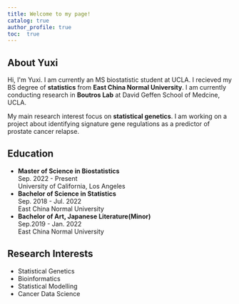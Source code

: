 ```yaml
---
title: Welcome to my page!
catalog: true
author_profile: true
toc:  true
---
```



## About Yuxi
Hi, I'm Yuxi. I am currently an MS biostatistic student at UCLA. I recieved my BS degree of **statistics** from **East China Normal University**. I am currently conducting research in **Boutros Lab** at David Geffen School of Medcine, UCLA.

My main research interest focus on **statistical genetics**. I am working on a project about identifying signature gene regulations as a predictor of prostate cancer relapse. 
 
## Education
 - **Master of Science in Biostatistics**\
 Sep. 2022 - Present\
 University of California, Los Angeles
 - **Bachelor of Science in Statistics**\
 Sep. 2018 - Jul. 2022\
 East China Normal University
 - **Bachelor of Art, Japanese Literature(Minor)**\
 Sep.2019 - Jan. 2022\
 East China Normal University
 
## Research Interests
 - Statistical Genetics
 - Bioinformatics
 - Statistical Modelling
 - Cancer Data Science
